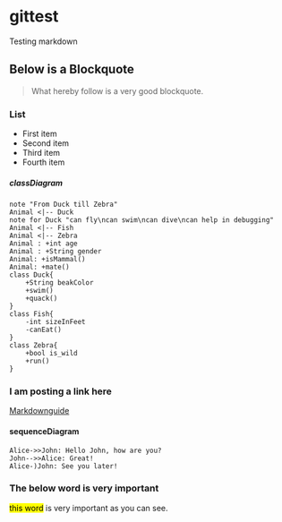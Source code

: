 # gittest
Testing markdown

## Below is a Blockquote
> What hereby follow is a very good blockquote.

### List
- First item
- Second item
- Third item
- Fourth item
##### classDiagram
    note "From Duck till Zebra"
    Animal <|-- Duck
    note for Duck "can fly\ncan swim\ncan dive\ncan help in debugging"
    Animal <|-- Fish
    Animal <|-- Zebra
    Animal : +int age
    Animal : +String gender
    Animal: +isMammal()
    Animal: +mate()
    class Duck{
        +String beakColor
        +swim()
        +quack()
    }
    class Fish{
        -int sizeInFeet
        -canEat()
    }
    class Zebra{
        +bool is_wild
        +run()
    }

### I am posting a link here
[Markdownguide](https://www.markdownguide.org/)
#### sequenceDiagram
    Alice->>John: Hello John, how are you?
    John-->>Alice: Great!
    Alice-)John: See you later!

### The below word is very important
<mark>this word</mark> is very important as you can see.
